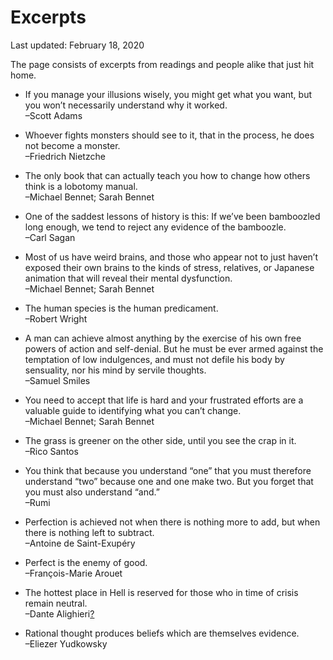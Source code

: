 Excerpts
========

<div class="center">Last updated: February 18, 2020</div>

The page consists of excerpts from readings and people alike that just hit home.


- If you manage your illusions wisely, you might get what you want, but you
  won’t necessarily understand why it worked.<br>–Scott Adams


- Whoever fights monsters should see to it, that in the process, he does not
  become a monster.<br>–Friedrich Nietzche


- The only book that can actually teach you how to change how others think is a
  lobotomy manual.<br>–Michael Bennet; Sarah Bennet


- One of the saddest lessons of history is this: If we’ve been bamboozled long
  enough, we tend to reject any evidence of the bamboozle.<br>–Carl Sagan


- Most of us have weird brains, and those who appear not to just haven’t exposed
  their own brains to the kinds of stress, relatives, or Japanese animation that
  will reveal their mental dysfunction.<br>–Michael Bennet; Sarah Bennet


- The human species is the human predicament.<br>–Robert Wright


- A man can achieve almost anything by the exercise of his own free powers of
  action and self-denial. But he must be ever armed against the temptation of
  low indulgences, and must not defile his body by sensuality, nor his mind by
  servile thoughts.<br>–Samuel Smiles


- You need to accept that life is hard and your frustrated efforts are a
  valuable guide to identifying what you can’t change.<br>–Michael Bennet; Sarah Bennet


- The grass is greener on the other side, until you see the crap in it.<br>–Rico Santos


- You think that because you understand “one” that you must therefore understand
  “two” because one and one make two. But you forget that you must also
  understand “and.”<br>–Rumi


- Perfection is achieved not when there is nothing more to add, but when there
  is nothing left to subtract.<br>–Antoine de Saint-Exupéry


- Perfect is the enemy of good.<br>–François-Marie Arouet


- The hottest place in Hell is reserved for those who in time of crisis remain
  neutral.<br>–Dante Alighieri[?](https://quoteinvestigator.com/2015/01/14/hottest/)


- Rational thought produces beliefs which are themselves evidence.<br>–Eliezer Yudkowsky

